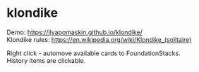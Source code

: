 # klondike

Demo: https://ilyapomaskin.github.io/klondike/  
Klondike rules: https://en.wikipedia.org/wiki/Klondike_(solitaire)

Right click - automove available cards to FoundationStacks.  
History items are clickable.  
